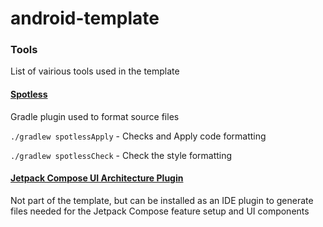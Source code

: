 # android-template



### Tools
List of vairious tools used in the template

#### [Spotless](https://github.com/diffplug/spotless)
Gradle plugin used to format source files

`./gradlew spotlessApply` - Checks and Apply code formatting

`./gradlew spotlessCheck` - Check the style formatting

#### [Jetpack Compose UI Architecture Plugin](https://plugins.jetbrains.com/plugin/19034-jetpack-compose-ui-architecture-templates)
Not part of the template, but can be installed as an IDE plugin to generate files needed for the Jetpack Compose feature setup and UI components